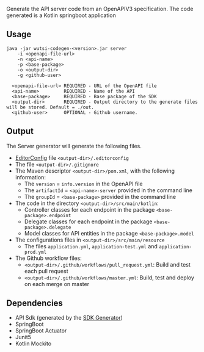 Generate the API server code from an OpenAPIV3 specification.
The code generated is a Kotlin springboot application

## Usage
```
java -jar wutsi-codegen-<version>.jar server
    -i <openapi-file-url>
    -n <api-name>
    -p <base-package>
    -o <output-dir>
    -g <github-user>

  <openapi-file-url> REQUIRED - URL of the OpenAPI file
  <api-name>         REQUIRED - Name of the API
  <base-package>     REQUIRED - Base package of the SDK
  <output-dir>       REQUIRED - Output directory to the generate files will be stored. Default = ./out.
  <github-user>      OPTIONAL - Github username.
```

## Output
The Server generator will generate the following files.
- [EditorConfig](https://editorconfig.org/) file `<output-dir>/.editorconfig`
- The file `<output-dir>/.gitignore`
- The Maven descriptor `<output-dir>/pom.xml`, with the following information:
  - The `version` = `info.version` in the OpenAPI file
  - The `artifactId` = `<api-name>-server` provided in the command line
  - The `groupId` = `<base-package>` provided in the command line
- The code in the directory `<output-dir>/src/main/kotlin`:
  - Controller classes for each endpoint in the package `<base-package>.endpoint`
  - Delegate classes for each endpoint in the package `<base-package>.delegate`
  - Model classes for API entities in the package `<base-package>.model`
- The configurations files in `<output-dir>/src/main/resource`
  - The files `application.yml`, `application-test.yml` and `application-prod.yml`
- The Github workflow files:
  - `<output-dir>/.github/workflows/pull_request.yml`: Build and test each pull request
  - `<output-dir>/.github/workflows/master.yml`: Build, test and deploy on each merge on master

## Dependencies
- API Sdk (generated by the [SDK Generator](SDK.md))
- SpringBoot
- SpringBoot Actuator
- Junit5
- Kotlin Mockito
